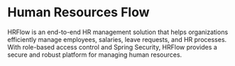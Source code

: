 # Human Resources Flow
 HRFlow is an end-to-end HR management solution that helps organizations efficiently manage employees, salaries, leave requests, and HR processes. With role-based access control and Spring Security, HRFlow provides a secure and robust platform for managing human resources.

